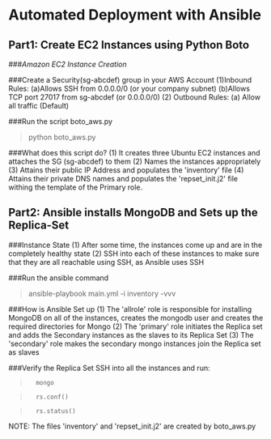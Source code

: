 Automated Deployment with Ansible
==================================

Part1: Create EC2 Instances using Python Boto
---------------------------------------------
###*Amazon EC2 Instance Creation*

###Create a Security(sg-abcdef) group in your AWS Account
	(1)Inbound Rules: 
		(a)Allows SSH from 0.0.0.0/0 (or your company subnet)
		(b)Allows TCP port 27017 from sg-abcdef (or 0.0.0.0/0)
	(2) Outbound Rules: 
		(a) Allow all traffic (Default)

###Run the script boto_aws.py
>	python boto_aws.py

###What does this script do? 
	(1) It creates three Ubuntu EC2 instances and attaches the SG (sg-abcdef) 
		to them
	(2) Names the instances appropriately
	(3) Attains their public IP Address and populates the 'inventory' file 
	(4) Attains their private DNS names and populates the 'repset_init.j2' 
		file withing the template of the Primary role. 



Part2: Ansible installs MongoDB and Sets up the Replica-Set
-----------------------------------------------------------

###Instance State
    (1) After some time, the instances come up and are in the completely 		healthy state
    (2) SSH into each of these instances to make sure that they are all 			reachable using SSH, as Ansible uses SSH 

###Run the ansible command 
>	ansible-playbook main.yml -i inventory -vvv

###How is Ansible Set up
	(1) The 'allrole' role is responsible for installing MongoDB on all of the 	   instances, creates the mongodb user and creates the required 			directories for Mongo
	(2) The 'primary' role initiates the Replica set and adds the Secondary 	instances as the slaves to its Replica Set
	(3) The 'secondary' role makes the secondary mongo instances join the 		Replica set as slaves

###Verify the Replica Set
	SSH into all the instances and run:
>		mongo

>		rs.conf()

>		rs.status()


NOTE: 
The files 'inventory' and 'repset_init.j2' are created by boto_aws.py
